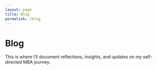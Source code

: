 ```yaml
---
layout: page
title: Blog
permalink: /blog
---
```


# Blog
This is where I’ll document reflections, insights, and updates on my self-directed MBA journey.
